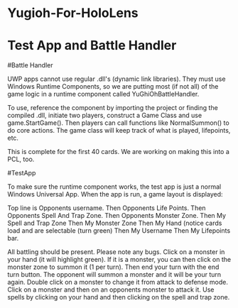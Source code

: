 # Yugioh-For-HoloLens
# Test App and Battle Handler

#Battle Handler

UWP apps cannot use regular .dll's (dynamic link libraries). They must use Windows Runtime Components, so we
are putting most (if not all) of the game logic in a runtime component called YuGhiOhBattleHandler.

To use, reference the component by importing the project or finding the compiled .dll, initiate two players,
construct a Game Class and use game.StartGame(). Then players can call functions like NormalSummon() to do
core actions. The game class will keep track of what is played, lifepoints, etc.

This is complete for the first 40 cards. We are working on making this into a PCL, too.



#TestApp

To make sure the runtime component works, the test app is just a normal Windows Universal App. When the app is run,
a game layout is displayed:

Top line is Opponents username.
Then Opponents Life Points.
Then Opponents Spell And Trap Zone.
Then Opponents Monster Zone.
Then My Spell and Trap Zone
Then My Monster Zone
Then My Hand (notice cards load and are selectable (turn green)
Then My Username
Then My Lifepoints bar.

All battling should be present. Please note any bugs. Click on a monster in your hand (it will highlight green). If
it is a monster, you can then click on the monster zone to summon it (1 per turn). Then end your turn with the end
turn button. The opponent will summon a monster and it will be your turn again. Double click on a monster to change
it from attack to defense mode. Click on a monster and then on an opponents monster to attack it. Use spells by
clicking on your hand and then clicking on the spell and trap zone.